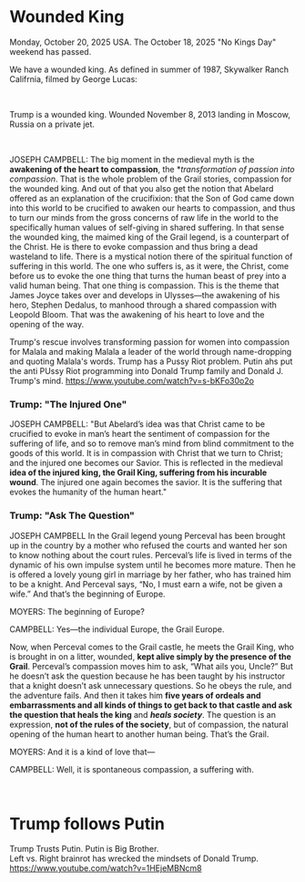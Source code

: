 # Wounded King

Monday, October 20, 2025 USA. The October 18, 2025 "No Kings Day" weekend has passed.

We have a wounded king. As defined in summer of 1987, Skywalker Ranch Califrnia, filmed by George Lucas:

&nbsp;

Trump is a wounded king. Wounded November 8, 2013 landing in Moscow, Russia on a private jet.

&nbsp;

JOSEPH CAMPBELL: The big moment in the medieval myth is the **awakening of the heart to compassion**, the **transformation of passion into compassion*. That is the whole problem of the Grail stories, compassion for the wounded king. And out of that you also get the notion that Abelard offered as an explanation of the crucifixion: that the Son of God came down into this world to be crucified to awaken our hearts to compassion, and thus to turn our minds from the gross concerns of raw life in the world to the specifically human values of self-giving in shared suffering. In that sense the wounded king, the maimed king of the Grail legend, is a counterpart of the Christ. He is there to evoke compassion and thus bring a dead wasteland to life. There is a mystical notion there of the spiritual function of suffering in this world. The one who suffers is, as it were, the Christ, come before us to evoke the one thing that turns the human beast of prey into a valid human being. That one thing is compassion. This is the theme that James Joyce takes over and develops in Ulysses—the awakening of his hero, Stephen Dedalus, to manhood through a shared compassion with Leopold Bloom. That was the awakening of his heart to love and the opening of the way.

Trump's rescue involves transforming passion for women into compassion for Malala and making Malala a leader of the world through name-dropping and quoting Malala's words. Trump has a Pussy Riot problem. Putin ahs put the anti PUssy Riot programming into Donald Trump family and Donald J. Trump's mind. https://www.youtube.com/watch?v=s-bKFo30o2o 

### Trump: "The Injured One"

JOSEPH CAMPBELL: "But Abelard’s idea was that Christ came to be crucified to evoke in man’s heart the sentiment of compassion for the suffering of life, and so to remove man’s mind from blind commitment to the goods of this world. It is in compassion with Christ that we turn to Christ; and the injured one becomes our Savior.
This is reflected in the medieval **idea of the injured king, the Grail King, suffering from his incurable wound**. The injured one again becomes the savior. It is the suffering that evokes the humanity of the human heart."

### Trump: "Ask The Question"

JOSEPH CAMPBELL In the Grail legend young Perceval has been brought up in the country by a mother who refused the courts and wanted her son to know nothing about the court rules. Perceval’s life is lived in terms of the dynamic of his own impulse system until he becomes more mature. Then he is offered a lovely young girl in marriage by her father, who has trained him to be a knight. And Perceval says, “No, I must earn a wife, not be given a wife.” And that’s the beginning of Europe.

MOYERS: The beginning of Europe?

CAMPBELL: Yes—the individual Europe, the Grail Europe.

Now, when Perceval comes to the Grail castle, he meets the Grail King, who is brought in on a litter, wounded, **kept alive simply by the presence of the Grail**. Perceval’s compassion moves him to ask, “What ails you, Uncle?” But he doesn’t ask the question because he has been taught by his instructor that a knight doesn’t ask unnecessary questions. So he obeys the rule, and the adventure fails.
And then it takes him **five years of ordeals and embarrassments and all kinds of things to get back to that castle and ask the question that heals the king** and ***heals society***. The question is an expression, **not of the rules of the society**, but of compassion, the natural opening of the human heart to another human being. That’s the Grail.

MOYERS: And it is a kind of love that—

CAMPBELL: Well, it is spontaneous compassion, a suffering with.

&nbsp;

# Trump follows Putin

Trump Trusts Putin. Putin is Big Brother.   
Left vs. Right brainrot has wrecked the mindsets of Donald Trump.    
https://www.youtube.com/watch?v=1HEjeMBNcm8
